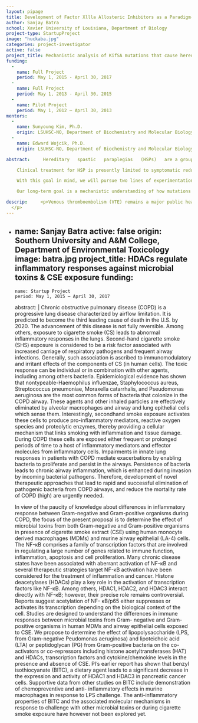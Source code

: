 ```yaml
---
layout: pipage
title: Development of Factor Xllla Allosteric Inhibitors as a Paradigm-Shifting Treatment for Venous Thromboembolism
author: Sanjay Batra
school: Xavier University of Louisiana, Department of Biology
project-type: StartupProject
image: "huckaba.jpg"
categories: project-investigator
active: false
project_title: Mechanistic analysis of KifSA mutations that cause hereditary spastic paraplegia
funding:
  -
    name: Full Project
    period: May 1, 2015 - April 30, 2017
  -
    name: Full Project
    period: May 1, 2013 - April 30, 2015
  -
    name: Pilot Project
    period: May 1, 2012 – April 30, 2013
mentors:
  -
    name: Sunyoung Kim, Ph.D.
    origin: LSUHSC-NO, Department of Biochemistry and Molecular Biology
  -
    name: Edward Wojcik, Ph.D.
    origin: LSUHSC-NO, Department of Biochemistry and Molecular Biology    

abstract:     Hereditary   spastic   paraplegias   (HSPs)   are a group  of  neurodegenerative   disorders   that  result   from degeneration of corticospinal tract axons.  Patients commonly present with spasticity in the lower limbs, as the longest nerve fibers appear to be the earliest affected.   Patients with the complicated form of HSP may also present with retinopathy, ataxia, peripheral polyneuropathy, and cognitive deficit.    To date, 57 distinct chromosomal HSP loci have been identified through genetic linkage analysis of affected families.  Of particular interest to this study is the finding that an autosomal dominant form of HSP (AD-HSP) is caused by mutations in the Kif5A gene, a kinesin transport motor enriched in neurons.  In addition, approximately 10% of the known cases of complicated HSP are due to mutations in Kif5A.

    Clinical treatment for HSP is presently limited to symptomatic reduction of muscle spasticity.  While this can be effective for short periods, progressive axonal degeneration leads to poor long-term prognoses.   As a result, there is a need for a more mechanistic understanding of the primary causes of HSPs.   This proposal is targeted at broadening our understanding of the physiological manifestation of AD-HSP-causing mutations in Kif5A.

    With this goal in mind, we will pursue two lines of experimentation.  First, we will continue our in vitro studies to measure the altered catalytic and mechanical properties of Kif5A with AD-HSP-causing mutations.   Second, we will identify Kif5A cargoes in neurons and examine the kinetics of cargo transport in vivo in the presence of wild-type and mutant Kif5A.

    Our long-term goal is a mechanistic understanding of how mutations in the Kif5A gene alter its normal cellular functions so that ultimately therapies can be designed to treat the fundamental cause of AD- HSP, rather than attempting to treat the physiological manifestation of the underlying dysfunction.   In addition, the centrality of kinesin-dependent transport in a host of cellular functions gives the opportunity for outcomes of this study to have far-reaching potential in therapies for other human disorders.

descrip:     <p>Venous thromboembolism (VTE) remains a major public health crisis which severely impacts several ethnic communities in the US. Furthermore, a 2-way link between VTE and cancer has also been confirmed. In fact, cancer patients constitute 15-20% of all patients diagnosed with VTE. Anticoagulants are the mainstay of VTE treatment. Nevertheless, clinically used anticoagulants are plagued with a number of drawbacks including a life-threatening risk of internal bleeding. New approaches to safely prevent and/or treat VTE are highly clinically significant. Factor Xllla (FXllla) is a transglutaminase procoagulant that is different from all other physiologic procoagulants which are serine proteases. This unique biochemical aspect of FXllla has been under investigation in the context of VTE mechanism. Venous thrombi from FXlll-deficient mice were found to be significantly smaller in size. Various studies also suggested that specific FXllla polymorphism provides a moderate protection against VTE and that heterozygous FXlll-deficient mice do not show signs of excessive bleeding. Therefore, FXllla may serve as a potential therapeutic target for a new VTE treatment, yet with no risk of the deadly bleeding side effect. Very few FXllla inhibitors have been reported thus far, most of which are not selective as they target the active site. I propose to consider sulfated/sulfonated glycosaminoglycan (GAG) mimetics platform to discover and subsequently rationally design FXllla inhibitors. These GAG mimetics are projected to potently and selectively inhibit FXllla through allosteric modulation , a mechanism often exploited by nature to achieve specific regulation. In preliminary studies , I independently discovered that suramin, a sulfonated GAG mimetic and an approved antiparasitic drug, inhibits FXllla with an IC50 value of 85 �M. This proposal specifically aims to use a multidisciplinary approach to establish the principles of effective and selective inhibition of FXllla by suramin and its analogs . The overall goal of research in this area is to 1) enhance our understanding of FXllla role in the coagulation physiology and pathology and 2) investigate an alternative approach to modulate FXllla through allostery so as to pave the way to a transforming potent and safe anticoagulant therapy to prevent and/or treat thrombotic disorders.
  </p>
---
```


-
  name: Sanjay Batra
  active: false
  origin: Southern University and A&amp;M College, Department of Environmental Toxicology
  image: batra.jpg
  project_title: HDACs regulate inflammatory responses against microbial toxins & CSE exposure
  funding:
    -
      name: Startup Project
      period: May 1, 2015 – April 30, 2017
  abstract: |
    Chronic obstructive pulmonary disease (COPD) is a progressive lung disease characterized by airflow limitation. It is predicted to become the third leading cause of death in the U.S. by 2020. The advancement of this disease is not fully reversible. Among others, exposure to cigarette smoke (CS) leads to abnormal inflammatory responses in the lungs. Second-hand cigarette smoke (SHS) exposure is considered to be a risk factor associated with increased carriage of respiratory pathogens and frequent airway infections. Generally, such association is ascribed to immunomodulatory and irritant effects of the components of CS (in human cells). The toxic response can be individual or in combination with other agents, including among others bacteria. Epidemiological evidence has shown that nontypeable-Haemophilus influenzae, Staphylococcus aureus, Streptococcus pneumoniae, Moraxella catarrhalis, and Pseudomonas aeruginosa are the most common forms of bacteria that colonize in the COPD airway. These agents and other inhaled particles are effectively eliminated by alveolar macrophages and airway and lung epithelial cells which sense them. Interestingly, secondhand smoke exposure activates these cells to produce pro-inflammatory mediators, reactive oxygen species and proteolytic enzymes, thereby providing a cellular mechanism that links smoking with inflammation and tissue damage. During COPD these cells are exposed either frequent or prolonged periods of time to a host of inflammatory mediators and effector molecules from inflammatory cells. Impairments in innate lung responses in patients with COPD mediate exacerbations by enabling bacteria to proliferate and persist in the airways. Persistence of bacteria leads to chronic airway inflammation, which is enhanced during invasion by incoming bacterial pathogens. Therefore, development of novel therapeutic approaches that lead to rapid and successful elimination of pathogenic bacteria from COPD airways, and reduce the mortality rate of COPD (high) are urgently needed.

    In view of the paucity of knowledge about differences in inflammatory response between Gram-negative and Gram-positive organisms during COPD, the focus of the present proposal is to determine the effect of microbial toxins from both Gram-negative and Gram-positive organisms in presence of cigarette smoke extract (CSE) using human monocyte derived macrophages (MDMs) and murine airway epithelial (LA-4) cells. The NF-кB comprises a family of transcription factors that are involved in regulating a large number of genes related to immune function, inflammation, apoptosis and cell proliferation. Many chronic disease states have been associated with aberrant activation of NF-кB and several therapeutic strategies target NF-кB activation have been considered for the treatment of inflammation and cancer. Histone deacetylases (HDACs) play a key role in the activation of transcription factors like NF-кB. Among others, HDAC1, HDAC2, and HDAC3 interact directly with NF-кB; however, their precise role remains controversial. Reports suggest acetylation of NF- кB/p65 either suppresses or activates its transcription depending on the biological context of the cell. Studies are designed to understand the differences in immune responses between microbial toxins from Gram- negative and Gram-positive organisms in human MDMs and airway epithelial cells exposed to CSE. We propose to determine the effect of lipopolysaccharide (LPS, from Gram-negative Peudomonas aeruginosa) and lipoteichoic acid (LTA) or peptidoglycan (PG) from Gram-positive bacteria on the co-activators or co-repressors including histone acetyltransferases (HAT) and HDACs, transcription factors and cytokine/chemokine levels in the presence and absence of CSE. PI’s earlier report has shown that benzyl isothiocyanate (BITC), a dietary agent leads to a significant decrease in the expression and activity of HDAC1 and HDAC3 in pancreatic cancer cells. Supportive data from other studies on BITC include demonstration of chemopreventive and anti- inflammatory effects in murine macrophages in response to LPS challenge. The anti-inflammatory properties of BITC and the associated molecular mechanisms in response to challenge with other microbial toxins or during cigarette smoke exposure have however not been explored yet.
